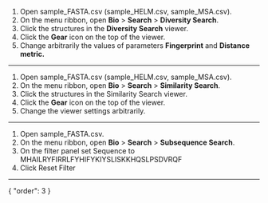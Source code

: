 1. Open sample_FASTA.csv (sample_HELM.csv, sample_MSA.csv).
2. On the menu ribbon, open **Bio** > **Search** > **Diversity Search**.
3. Click the structures in the **Diversity Search** viewer.
4. Click the **Gear** icon on the top of the viewer.
5. Change arbitrarily the values of parameters **Fingerprint** and **Distance metric.**

---

1. Open sample_FASTA.csv (sample_HELM.csv, sample_MSA.csv).
2. On the menu ribbon, open **Bio** > **Search** > **Similarity Search**.
3. Click the structures in the Similarity Search viewer.
4. Click the **Gear** icon on the top of the viewer.
5. Change the viewer settings arbitrarily.

***

1. Open sample_FASTA.csv.
2. On the menu ribbon, open **Bio** > **Search** > **Subsequence Search**.
3. On the filter panel set Sequence to 
MHAILRYFIRRLFYHIFYKIYSLISKKHQSLPSDVRQF
4. Click Reset Filter
---
{
  "order": 3
}